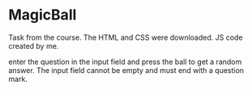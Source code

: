 # MagicBall
Task from the course. The HTML and CSS were downloaded. JS code created by me.


enter the question in the input field and press the ball to get a random answer.
The input field cannot be empty and must end with a question mark.
